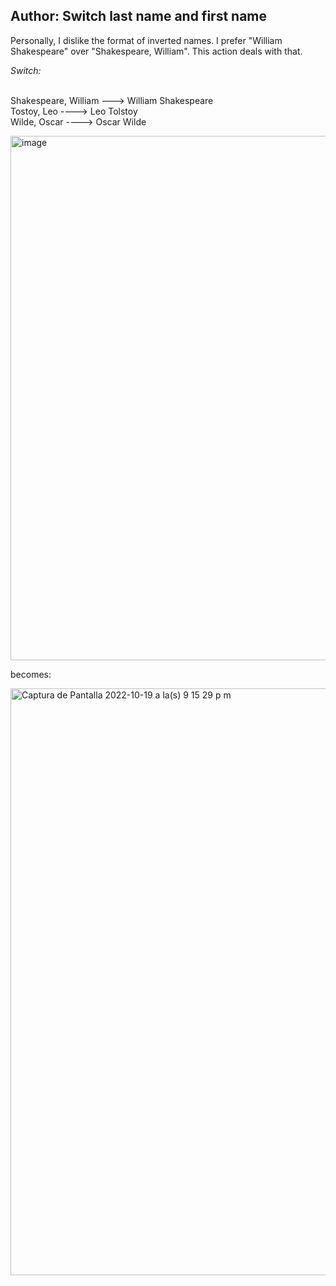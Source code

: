 ## **Author: Switch last name and first name**
Personally, I dislike the format of inverted names. I prefer "William Shakespeare" over "Shakespeare, William". This action deals with that.

_Switch:_

<br> Shakespeare, William ---> William Shakespeare
<br> Tostoy, Leo ----> Leo Tolstoy
<br> Wilde, Oscar ----> Oscar Wilde

<img width="839" alt="image" src="https://user-images.githubusercontent.com/100229664/196847758-f36cbe92-f91a-4dd2-a11b-7a4828e30c48.png">

becomes:

<img width="939" alt="Captura de Pantalla 2022-10-19 a la(s) 9 15 29 p m" src="https://user-images.githubusercontent.com/100229664/196847864-ef74450d-fd58-411c-909b-90f272511cec.png">
